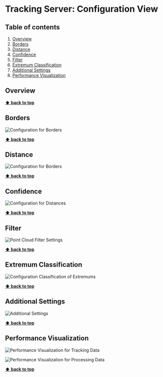 # Tracking Server: Configuration View

<!-- omit in toc -->
## Table of contents

1. [Overview](#overview)
2. [Borders](#borders)
3. [Distance](#distance)
4. [Confidence](#confidence)
5. [Filter](#filter)
6. [Extremum Classification](#extremum-classification)
7. [Additional Settings](#additional-settings)
8. [Performance Visualization](#performance-visualization)

## Overview

__[⬆ back to top](#table-of-contents)__

## Borders

![Configuration for Borders](/reflex/assets/img/server/config-view_borders.png)

__[⬆ back to top](#table-of-contents)__

## Distance

![Configuration for Borders](/reflex/assets/img/server/config-view_distance.png)

__[⬆ back to top](#table-of-contents)__

## Confidence

![Configuration for Distances](/reflex/assets/img/server/config-view_confidence.png)

__[⬆ back to top](#table-of-contents)__

## Filter

![Point Cloud Filter Settings](/reflex/assets/img/server/config-view_filter.png)

__[⬆ back to top](#table-of-contents)__

## Extremum Classification

![Configuration Classification of Extremums](/reflex/assets/img/server/config-view_extremums.png)

__[⬆ back to top](#table-of-contents)__

## Additional Settings

![Additional Settings](/reflex/assets/img/server/config-view_additional.png)

__[⬆ back to top](#table-of-contents)__

## Performance Visualization

![Performance Visualization for Tracking  Data](/reflex/assets/img/server/config-view_performance-tracking.png)

![Performance Visualization for Processing  Data](/reflex/assets/img/server/config-view_performance-processing.png)

__[⬆ back to top](#table-of-contents)__
